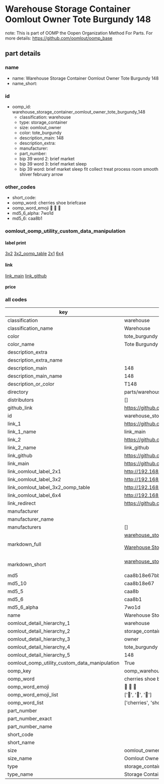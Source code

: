 # Warehouse Storage Container Oomlout Owner Tote Burgundy 148  

note: This is part of OOMP the Oopen Organization Method For Parts. For more details: https://github.com/oomlout/oomp_base

##  part details
  







### name
* name: Warehouse Storage Container Oomlout Owner Tote Burgundy 148
* name_short: 
### id
* oomp_id: warehouse_storage_container_oomlout_owner_tote_burgundy_148
  * classification: warehouse
  * type: storage_container
  * size: oomlout_owner
  * color: tote_burgundy
  * description_main: 148
  * description_extra: 
  * manufacturer: 
  * part_number: 
  * bip 39 word 2: brief market
  * bip 39 word 3: brief market sleep
  * bip 39 word: brief market sleep fit collect treat process room smooth shiver february arrow

### other_codes
* short_code: 
* oomp_word: cherries shoe briefcase
* oomp_word_emoji :cherries: :shoe: :briefcase:
* md5_6_alpha: 7wo1d
* md5_6: caa8b1






### oomlout_oomp_utility_custom_data_manipulation
#### label print
[3x2](http://192.168.1.245:1112/?label=oomp%207wo1d)
[3x2_oomp_table](http://192.168.1.108:1112/?label=oomp%207wo1d)
[2x1](http://192.168.1.242:1112/?label=oomp%207wo1d)
[6x4](http://192.168.1.55:1112/?label=oomp%207wo1d)    

#### link

[link_main](https://github.com/oomlout/oomlout_oomp_version_1_messy/tree/main/parts/warehouse_storage_container_oomlout_owner_tote_burgundy_148) [link_github](https://github.com/oomlout/oomlout_oomp_version_1_messy/tree/main/parts/warehouse_storage_container_oomlout_owner_tote_burgundy_148)                             

#### price







### all codes 
| key | value |  
| --- | --- |  
| classification | warehouse |  
| classification_name | Warehouse |  
| color | tote_burgundy |  
| color_name | Tote Burgundy |  
| description_extra |  |  
| description_extra_name |  |  
| description_main | 148 |  
| description_main_name | 148 |  
| description_or_color | T148 |  
| directory | parts/warehouse_storage_container_oomlout_owner_tote_burgundy_148 |  
| distributors | [] |  
| github_link | https://github.com/oomlout/oomlout_oomp_part_src/tree/main/parts/warehouse_storage_container_oomlout_owner_tote_burgundy_148 |  
| id | warehouse_storage_container_oomlout_owner_tote_burgundy_148 |  
| link_1 | https://github.com/oomlout/oomlout_oomp_version_1_messy/tree/main/parts/warehouse_storage_container_oomlout_owner_tote_burgundy_148 |  
| link_1_name | link_main |  
| link_2 | https://github.com/oomlout/oomlout_oomp_version_1_messy/tree/main/parts/warehouse_storage_container_oomlout_owner_tote_burgundy_148 |  
| link_2_name | link_github |  
| link_github | https://github.com/oomlout/oomlout_oomp_version_1_messy/tree/main/parts/warehouse_storage_container_oomlout_owner_tote_burgundy_148 |  
| link_main | https://github.com/oomlout/oomlout_oomp_version_1_messy/tree/main/parts/warehouse_storage_container_oomlout_owner_tote_burgundy_148 |  
| link_oomlout_label_2x1 | http://192.168.1.242:1112/?label=oomp%207wo1d |  
| link_oomlout_label_3x2 | http://192.168.1.245:1112/?label=oomp%207wo1d |  
| link_oomlout_label_3x2_oomp_table | http://192.168.1.108:1112/?label=oomp%207wo1d |  
| link_oomlout_label_6x4 | http://192.168.1.55:1112/?label=oomp%207wo1d |  
| link_redirect | https://github.com/oomlout/oomlout_oomp_version_1_messy/tree/main/parts/warehouse_storage_container_oomlout_owner_tote_burgundy_148 |  
| manufacturer |  |  
| manufacturer_name |  |  
| manufacturers | [] |  
| markdown_full | [warehouse_storage_container_oomlout_owner_tote_burgundy_148](none)<br>[](none)<br>[Warehouse Storage Container Oomlout Owner Tote Burgundy 148](none)<br><br> |  
| markdown_short | [warehouse_storage_container_oomlout_owner_tote_burgundy_148](none)<br><br> |  
| md5 | caa8b18e67bbf5739f16c57d966208df |  
| md5_10 | caa8b18e67 |  
| md5_5 | caa8b |  
| md5_6 | caa8b1 |  
| md5_6_alpha | 7wo1d |  
| name | Warehouse Storage Container Oomlout Owner Tote Burgundy 148 |  
| oomlout_detail_hierarchy_1 | warehouse |  
| oomlout_detail_hierarchy_2 | storage_container |  
| oomlout_detail_hierarchy_3 | owner |  
| oomlout_detail_hierarchy_4 | tote_burgundy |  
| oomlout_detail_hierarchy_5 | 148 |  
| oomlout_oomp_utility_custom_data_manipulation | True |  
| oomp_key | oomp_warehouse_storage_container_oomlout_owner_tote_burgundy_148 |  
| oomp_word | cherries shoe briefcase |  
| oomp_word_emoji | :cherries: :shoe: :briefcase: |  
| oomp_word_emoji_list | [':cherries:', ':shoe:', ':briefcase:'] |  
| oomp_word_list | ['cherries', 'shoe', 'briefcase'] |  
| part_number |  |  
| part_number_exact |  |  
| part_number_name |  |  
| short_code |  |  
| short_name |  |  
| size | oomlout_owner |  
| size_name | Oomlout Owner |  
| type | storage_container |  
| type_name | Storage Container |  
